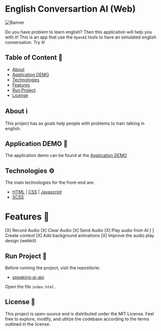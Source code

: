# English Conversartion AI (Web)

![Banner](.github/animation.gif)

Do you have problem to learn english? Then this application will help you with it! This is an app that use the `OpenAI` tools to have an simulated english conversation. Try it!

## Table of Content 📜

* [About](#about-ℹ️)
* [Application DEMO](#application-demo-🚀)
* [Technologies](#technologies-⚙️)
* [Features](#features-🚀)
* [Run Project](#run-project-🏃)
* [License](#license-📝)

## About ℹ️

This project has as goals help people with problems to train talking in english.

## Application DEMO 🚀

The application demo can be found at the [Application DEMO](https://matheus1714.github.io/english-conversation-ai-web/)

## Technologies ⚙️

The main technologies for the front-end are:

* [HTML](https://developer.mozilla.org/en-US/docs/Web/HTML) | [CSS](https://developer.mozilla.org/en-US/docs/Web/CSS) | [Javascript](https://developer.mozilla.org/en-US/docs/Web/javascript)
* [SCSS](https://sass-lang.com/)

# Features 🚀

 [X] Record Audio
 [X] Clear Audio
 [X] Send Audio
 [X] Play audio from AI
 [ ] Create context
 [X] Add background animations
 [X] Improve the audio play design (webkit)

## Run Project 🏃

Before running the project, visit the repositorie:

* [speaking-ai-api](https://github.com/Matheus1714/speaking-ai-api)

Open the file `index.html`.

## License 📝

This project is open-source and is distributed under the MIT License. Feel free to explore, modify, and utilize the codebase according to the terms outlined in the license.